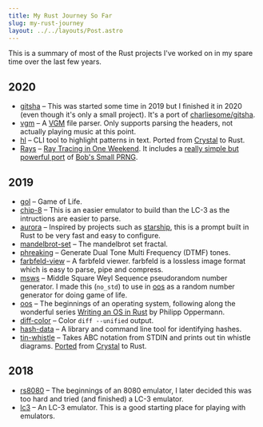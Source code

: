 ```yaml
---
title: My Rust Journey So Far
slug: my-rust-journey
layout: ../../layouts/Post.astro
---
```


This is a summary of most of the Rust projects I've worked on in my spare time
over the last few years.

## 2020

- [gitsha](https://github.com/twe4ked/gitsha) – This was started some time in
  2019 but I finished it in 2020 (even though it's only a small project). It's a
  port of [charliesome/gitsha](https://github.com/charliesome/gitsha).
- [vgm](https://github.com/twe4ked/vgm) – A
  [VGM](https://vgmrips.net/wiki/VGM_Specification) file parser. Only supports
  parsing the headers, not actually playing music at this point.
- [hl][hl] – CLI tool to highlight patterns in text. Ported from
  [Crystal][crystal] to Rust.
- [Rays](https://github.com/twe4ked/rays) – [Ray Tracing in One Weekend][rtiow].
  It includes a [really simple but powerful port][rand] of
  [Bob's Small PRNG][smallprng].

[rtiow]: https://raytracing.github.io/books/RayTracingInOneWeekend.html
[rand]: https://github.com/twe4ked/rays/blob/0a5726b937c52c15728844466768eaca56c9aa83/src/rand.rs
[smallprng]: https://burtleburtle.net/bob/rand/smallprng.html

## 2019

- [gol](https://github.com/twe4ked/gol) – Game of Life.
- [chip-8](https://github.com/twe4ked/chip-8) – This is an easier emulator to
  build than the LC-3 as the intructions are easier to parse.
- [aurora](https://github.com/twe4ked/aurora) – Inspired by projects such as
  [starship](https://github.com/starship/starship), this is a prompt built in Rust to be very fast and easy to
  configure.
- [mandelbrot-set](https://github.com/twe4ked/mandelbrot-set) – The mandelbrot
  set fractal.
- [phreaking](https://github.com/twe4ked/phreaking) – Generate Dual Tone Multi
  Frequency (DTMF) tones.
- [farbfeld-view](https://github.com/twe4ked/farbfeld-view) – A farbfeld viewer.
  farbfeld is a lossless image format which is easy to parse, pipe and
  compress.
- [msws](https://github.com/twe4ked/msws) – Middle Square Weyl Sequence
  pseudorandom number generator. I made this (`no_std`) to use in [oos][oos] as
  a random number generator for doing game of life.
- [oos][oos] – The beginnings of an operating system,
  following along the wonderful series [Writing an OS in Rust](https://os.phil-opp.com/)
  by Philipp Oppermann.
- [diff-color](https://github.com/twe4ked/diff-color) – Color `diff --unified`
  output.
- [hash-data][hash-data] – A library and command line tool for identifying
  hashes.
- [tin-whistle][tin-whistle] – Takes ABC notation from STDIN and prints out tin
  whistle diagrams. [Ported][tin-whistle-1] from [Crystal][crystal] to Rust.

## 2018

- [rs8080](https://github.com/twe4ked/rs8080) – The beginnings of an 8080
  emulator, I later decided this was too hard and tried (and finished) a LC-3
  emulator.
- [lc3](https://github.com/twe4ked/lc3) – An LC-3 emulator. This is a good
  starting place for playing with emulators.

[oos]: https://github.com/twe4ked/oos
[hl]: https://github.com/twe4ked/hl
[hash-data]: https://github.com/twe4ked/hash-data
[tin-whistle]: https://github.com/twe4ked/tin-whistle
[tin-whistle-1]: https://github.com/twe4ked/tin-whistle/commit/106a72462c8b4861305c08e7a7c3124bfaff4d85
[crystal]: https://crystal-lang.org/
